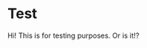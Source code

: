# Test
Hi! This is for testing purposes. Or is it!?

<object data="/Sidebar.md" type="text/markdown"></object>
